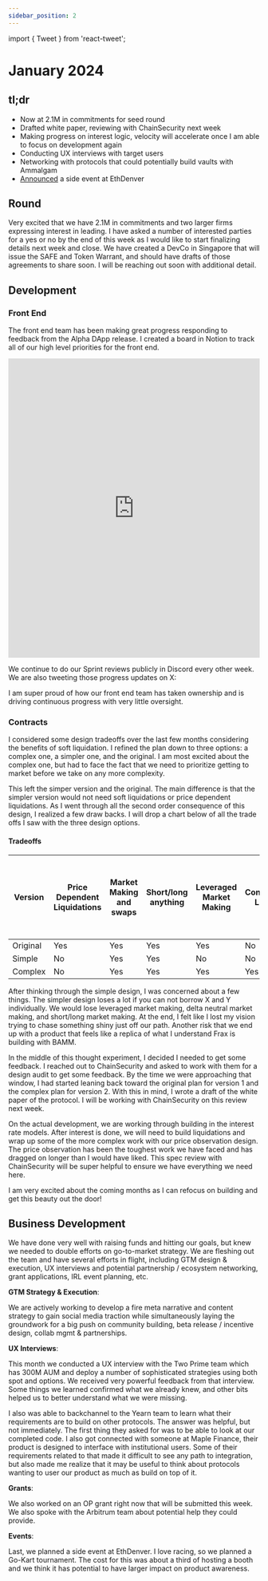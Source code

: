 ```yaml
---
sidebar_position: 2
---
```


import { Tweet } from 'react-tweet';

# January 2024

## tl;dr

- Now at 2.1M in commitments for seed round
- Drafted white paper, reviewing with ChainSecurity next week
- Making progress on interest logic, velocity will accelerate once I am able to focus on development again
- Conducting UX interviews with target users
- Networking with protocols that could potentially build vaults with Ammalgam
- [Announced](https://x.com/ammalgam/status/1752080424526860758?s=20) a side event at EthDenver


## Round

Very excited that we have 2.1M in commitments and two larger firms expressing interest in leading. I have asked a number of interested parties for a yes or no by the end of this week as I would like to start finalizing details next week and close. We have created a DevCo in Singapore that will issue the SAFE and Token Warrant, and should have drafts of those agreements to share soon. I will be reaching out soon with additional detail. 

## Development

### Front End

The front end team has been making great progress responding to feedback from
the Alpha DApp release. I created a board in Notion to track all of our high
level priorities for the front end. 

<iframe src="https://v2-embednotion.com/a2fd2b1594b44dadb5e3a173953f8a3b?v=afe3fe04f17b4c8ab6c5467f527fb165&pvs=4"
  frameBorder="0" 
  allowFullScreen
  width="100%"
  height="600"
></iframe>  

We continue to do our Sprint reviews publicly in Discord every other week. We
are also tweeting those progress updates on X:

<Tweet id="1745471899956859266" />

I am super proud of how our front end team has taken ownership and is driving continuous progress with very little oversight. 

### Contracts

I considered some design tradeoffs over the last few months considering the
benefits of soft liquidation. I refined the plan down to three options: a
complex one, a simpler one, and the original. I am most excited about the
complex one, but had to face the fact that we need to prioritize getting to
market before we take on any more complexity.

This left the simper version and the original. The main difference is that the simpler version would not need soft liquidations or price dependent liquidations. As I went through all the second order consequence of this design, I realized a few draw backs. I will drop a chart below of all the trade offs I saw with the three design options. 

#### Tradeoffs

| Version | Price Dependent Liquidations | Market Making and swaps | Short/long anything | Leveraged Market Making | Concentrated Liquidity | Borrow X and Y individually and earn interest on distinct deposits of x and y | Buy Calls and Puts |
| --- | --- | --- | --- | --- | --- | --- | --- |
| Original  | Yes | Yes | Yes | Yes | No | Yes | No |
| Simple | No | Yes | Yes | No | No | No | No |
| Complex | No | Yes | Yes | Yes | Yes | Yes | Yes |

After thinking through the simple design, I was concerned about a few things. The simpler design loses a lot if you can not borrow X and Y individually. We would lose leveraged market making, delta neutral market making, and short/long market making.  At the end, I felt like I lost my vision trying to chase something shiny just off our path. Another risk that we end up with a product that feels like a replica of what I understand Frax is building with BAMM.

In the middle of this thought experiment, I decided I needed to get some feedback. I reached out to ChainSecurity and asked to work with them for a design audit to get some feedback. By the time we were approaching that window, I had started leaning back toward the original plan for version 1 and the complex plan for version 2. With this in mind, I wrote a draft of the white paper of the protocol. I will be working with ChainSecurity on this review next week. 

On the actual development, we are working through building in the interest rate models. After interest is done, we will need to build liquidations and wrap up some of the more complex work with our price observation design. The price observation has been the toughest work we have faced and has dragged on longer than I would have liked. This spec review with ChainSecurity will be super helpful to ensure we have everything we need here.

I am very excited about the coming months as I can refocus on building and get this beauty out the door!

## Business Development

We have done very well with raising funds and hitting our goals, but knew we needed to double efforts on go-to-market strategy. We are fleshing out the team and have several efforts in flight, including GTM design & execution, UX interviews and potential partnership / ecosystem networking, grant applications, IRL event planning, etc.

**GTM Strategy & Execution**: 

We are actively working to develop a fire meta narrative and content strategy to gain social media traction while simultaneously laying the groundwork for a big push on community building, beta release / incentive design, collab mgmt & partnerships. 

**UX Interviews**:

This month we conducted a UX interview with the Two Prime team which has 300M AUM and deploy a number of sophisticated strategies using both spot and options. We received very powerful feedback from that interview. Some things we learned confirmed what we already knew, and other bits helped us to better understand what we were missing.

I also was able to backchannel to the Yearn team to learn what their requirements are to build on other protocols. The answer was helpful, but not immediately. The first thing they asked for was to be able to look at our completed code. I also got connected with someone at Maple Finance, their product is designed to interface with institutional users. Some of their requirements related to that made it difficult to see any path to integration, but also made me realize that it may be useful to think about protocols wanting to user our product as much as build on top of it.

**Grants**:

We also worked on an OP grant right now that will be submitted this week. We also spoke with the Arbitrum team about potential help they could provide. 

**Events**:

Last, we planned a side event at EthDenver. I love racing, so we planned a Go-Kart tournament. The cost for this was about a third of hosting a booth and we think it has potential to have larger impact on product awareness.